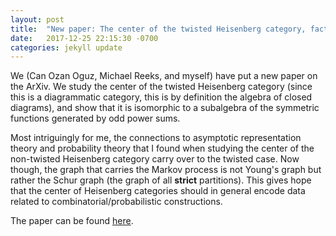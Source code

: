 ```yaml
---
layout: post
title:  "New paper: The center of the twisted Heisenberg category, factorial Schur Q-functions, and transition functions on the Schur graph"
date:   2017-12-25 22:15:30 -0700
categories: jekyll update
---
```


We (Can Ozan Oguz, Michael Reeks, and myself) have put a new paper on the ArXiv. We study the center of the twisted Heisenberg category (since this is a diagrammatic category, this is by definition the algebra of closed diagrams), and show that it is isomorphic to a subalgebra of the symmetric functions generated by odd power sums.

Most intriguingly for me, the connections to asymptotic representation theory and probability theory that I found when studying the center of the non-twisted Heisenberg category carry over to the twisted case. Now though, the graph that carries the Markov process is not Young's graph but rather the Schur graph (the graph of all **strict** partitions). This gives hope that the center of Heisenberg categories should in general encode data related to combinatorial/probabilistic constructions. 

The paper can be found [here](https://arxiv.org/abs/1712.09626).
